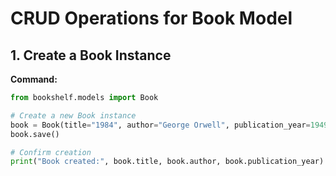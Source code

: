 # CRUD Operations for Book Model

## 1. Create a Book Instance

**Command:**
```python
from bookshelf.models import Book

# Create a new Book instance
book = Book(title="1984", author="George Orwell", publication_year=1949)
book.save()

# Confirm creation
print("Book created:", book.title, book.author, book.publication_year)

